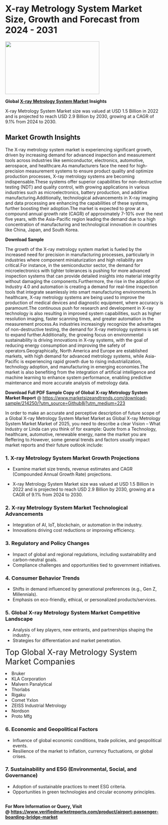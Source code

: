 <H1>X-ray Metrology System Market Size, Growth and Forecast from 2024 - 2031</H1><img class="aligncenter size-medium wp-image-584254" src="https://thirdeyenews.in/wp-content/uploads/2024/09/Global-Market-Research-300x168.jpeg" alt="" width="300" height="168" /><p><strong>Global&nbsp;<a href="https://www.marketsizeandtrends.com/download-sample/214250/?utm_source=Github8j?utm_medium=223">X-ray Metrology System Market</a> Insights</strong></p><p>X-ray Metrology System Market size was valued at USD 1.5 Billion in 2022 and is projected to reach USD 2.9 Billion by 2030, growing at a CAGR of 9.1% from 2024 to 2030.</p><p><h2>Market Growth Insights</h2> <p>The X-ray metrology system market is experiencing significant growth, driven by increasing demand for advanced inspection and measurement tools across industries like semiconductor, electronics, automotive, aerospace, and healthcare.As manufacturers face the need for high-precision measurement systems to ensure product quality and optimize production processes, X-ray metrology systems are becoming indispensable.These systems offer superior capabilities for non-destructive testing (NDT) and quality control, with growing applications in various industries such as microelectronics, battery production, and additive manufacturing.Additionally, technological advancements in X-ray imaging and data processing are enhancing the capabilities of these systems, further boosting their adoption.The market is expected to grow at a compound annual growth rate (CAGR) of approximately 7-10% over the next five years, with the Asia-Pacific region leading the demand due to a high concentration of manufacturing and technological innovation in countries like China, Japan, and South Korea.</p> <p><strong>Download Sample</strong></p> <p>The growth of the X-ray metrology system market is fueled by the increased need for precision in manufacturing processes, particularly in industries where component miniaturization and high reliability are critical.For instance, in the semiconductor sector, the demand for microelectronics with tighter tolerances is pushing for more advanced inspection systems that can provide detailed insights into material integrity without damaging the components.Furthermore, the rise in the adoption of Industry 4.0 and automation is creating a demand for real-time inspection tools that integrate seamlessly into smart manufacturing environments.In healthcare, X-ray metrology systems are being used to improve the production of medical devices and diagnostic equipment, where accuracy is paramount.The continuous push for research and development in X-ray technology is also resulting in improved system capabilities, such as higher resolution imaging, faster scanning times, and greater automation in the measurement process.As industries increasingly recognize the advantages of non-destructive testing, the demand for X-ray metrology systems is set to expand further.Additionally, the growing focus on environmental sustainability is driving innovations in X-ray systems, with the goal of reducing energy consumption and improving the safety of operators.Geographically, North America and Europe are established markets, with high demand for advanced metrology systems, while Asia-Pacific is experiencing rapid growth due to rising industrialization, technology adoption, and manufacturing in emerging economies.The market is also benefiting from the integration of artificial intelligence and machine learning to enhance system performance, enabling predictive maintenance and more accurate analysis of metrology data.</p> <p><span class=""><strong>Download Full PDF Sample Copy of Global X-ray Metrology System Market Report</strong> @ <a href="https://www.marketsizeandtrends.com/download-sample/214250/?utm_source=Github8j?utm_medium=223" target="_blank">https://www.marketsizeandtrends.com/download-sample/214250/?utm_source=Github8j?utm_medium=223</a></span></p><p>In order to make an accurate and perceptive description of future scope of a Global&nbsp;X-ray Metrology System Market Market as Global&nbsp;X-ray Metrology System Market Market of 2025, you need to describe a clear Vision &ndash; What Industry or Linda can you think of for example: Quote from a Technology, healthcare, automotive, renewable energy, name the market you are Reffering to.However, some general trends and factors usually impact market reports and their future outlook include:</p><h3>1.&nbsp;<strong>X-ray Metrology System Market Growth Projections</strong></h3><ul><li>Examine market size trends, revenue estimates and CAGR (Compounded Annual Growth Rate) projections.</li><li><p>X-ray Metrology System Market size was valued at USD 1.5 Billion in 2022 and is projected to reach USD 2.9 Billion by 2030, growing at a CAGR of 9.1% from 2024 to 2030.</p></li></ul><h3>2.&nbsp;<strong>X-ray Metrology System Market Technological Advancements</strong></h3><ul><li>Integration of AI, IoT, blockchain, or automation in the industry.</li><li>Innovations driving cost reductions or improving efficiency.</li></ul><h3>3.&nbsp;<strong>Regulatory and Policy Changes</strong></h3><ul><li>Impact of global and regional regulations, including sustainability and carbon-neutral goals.</li><li>Compliance challenges and opportunities tied to government initiatives.</li></ul><h3>4.&nbsp;<strong>Consumer Behavior Trends</strong></h3><ul><li>Shifts in demand influenced by generational preferences (e.g., Gen Z, Millennials).</li><li>Emphasis on eco-friendly, ethical, or personalized products/services.</li></ul><h3>5.&nbsp;<strong>Global X-ray Metrology System Market Competitive Landscape</strong></h3><ul><li>Analysis of key players, new entrants, and partnerships shaping the industry.</li><li>Strategies for differentiation and market penetration.</li></ul><p data-pm-slice="1 1 []"><span style="color: inherit; font-family: inherit; font-size: 25px;">Top Global X-ray Metrology System Market Companies</span></p><div class="" data-test-id=""><p><li>Bruker</li><li> KLA Corporation</li><li> Malvern Panalytical</li><li> Thorlabs</li><li> Rigaku</li><li> Comet Yxlon</li><li> ZEISS Industrial Metrology</li><li> Nordson</li><li> Proto Mfg</li></p></div><h3>6.&nbsp;<strong>Economic and Geopolitical Factors</strong></h3><ul><li>Influence of global economic conditions, trade policies, and geopolitical events.</li><li>Resilience of the market to inflation, currency fluctuations, or global crises.</li></ul><h3>7.&nbsp;<strong>Sustainability and ESG (Environmental, Social, and Governance)</strong></h3><ul><li>Adoption of sustainable practices to meet ESG criteria.</li><li>Opportunities in green technologies and circular economy principles.</li></ul><h2><strong style="font-size: 14px;">For More Information or Query, Visit @&nbsp;</strong><a style="background-color: #ffffff; font-size: 14px;" href="https://www.marketsizeandtrends.com/report/x-ray-metrology-system-market/" target="_blank">https://www.verifiedmarketreports.com/product/airport-passenger-boarding-bridge-market</a></h2>